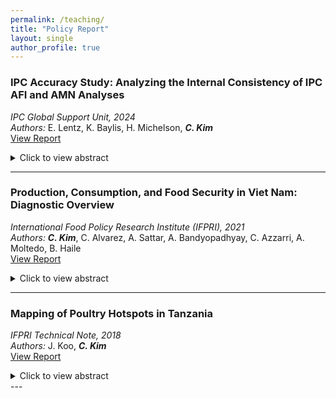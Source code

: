 ```yaml
---
permalink: /teaching/
title: "Policy Report"
layout: single
author_profile: true
---
```


### **IPC Accuracy Study: Analyzing the Internal Consistency of IPC AFI and AMN Analyses**  
*IPC Global Support Unit, 2024*  
*Authors:* E. Lentz, K. Baylis, H. Michelson, **_C. Kim_**  
[View Report](https://www.ipcinfo.org/fileadmin/user_upload/ipcinfo/docs/IPC_Accuracy_Study.pdf)

<details>
<summary>Click to view abstract</summary>

This report evaluates the internal consistency of IPC Acute Food Insecurity (AFI) and Acute Malnutrition (AMN) classifications across multiple country contexts. It highlights key methodological and operational issues affecting classification accuracy and offers recommendations for strengthening the reliability of IPC assessments.

</details>

---

### **Production, Consumption, and Food Security in Viet Nam: Diagnostic Overview**  
*International Food Policy Research Institute (IFPRI), 2021*  
*Authors:* **_C. Kim_**, C. Alvarez, A. Sattar, A. Bandyopadhyay, C. Azzarri, A. Moltedo, B. Haile  
[View Report](https://inddex.nutrition.tufts.edu/sites/default/files/Vietnam%20Diagnostic%20Overview%20Sept%2023%5B1%5D.pdf)

<details>
<summary>Click to view abstract</summary>

This diagnostic report provides an overview of the linkages between agricultural production, food consumption, and food security in Vietnam. It synthesizes key food security and nutrition indicators and challenges to inform evidence-based interventions and strategic planning by policymakers and development partners.

</details>

---

### **Mapping of Poultry Hotspots in Tanzania**  
*IFPRI Technical Note, 2018*  
*Authors:* J. Koo, **_C. Kim_**  
[View Report](https://cgspace.cgiar.org/server/api/core/bitstreams/a30ccaad-7abb-4ca7-be7e-37ca9d158e82/content)

<details>
<summary>Click to view abstract</summary>

This technical note maps spatial hotspots for poultry production in Tanzania. Using geospatial and market data, it identifies key regions for scaling poultry-related development programs and highlights constraints in infrastructure, disease control, and access to inputs.

</details>
---